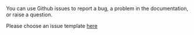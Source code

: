 You can use Github issues to report a bug, a problem in the documentation, or raise a question.

Please choose an issue template [here](https://github.com/applicaster/cleeng-webservice/issues/new/choose)
